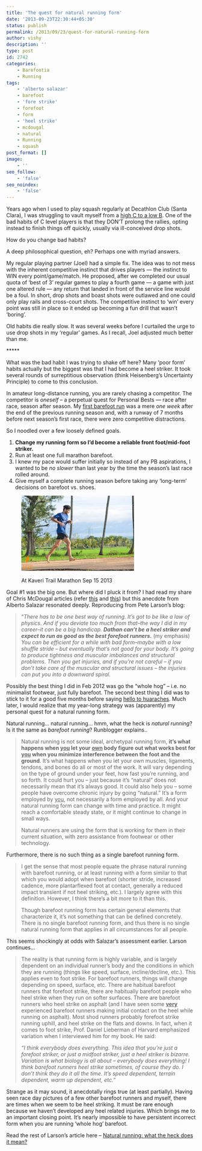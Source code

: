 ```yaml
---
title: 'The quest for natural running form'
date: '2013-09-23T22:30:44+05:30'
status: publish
permalink: /2013/09/23/quest-for-natural-running-form
author: vishy
description: ''
type: post
id: 2742
categories: 
    - Barefootia
    - Running
tags:
    - 'alberto salazar'
    - barefoot
    - 'fore strike'
    - forefoot
    - form
    - 'heel strike'
    - mcdougal
    - natural
    - Running
    - squash
post_format: []
image:
    - ''
seo_follow:
    - 'false'
seo_noindex:
    - 'false'
---
```

Years ago when I used to play squash regularly at Decathlon Club (Santa Clara), I was struggling to vault myself from a [high C to a low B](http://www.squashmagazine.com/vcm/squashmagazine/features/play/play_your_level.html). One of the bad habits of C level players is that they DON’T prolong the rallies, opting instead to finish things off quickly, usually via ill-conceived drop shots.

How do you change bad habits?

A deep philosophical question, eh? Perhaps one with myriad answers.

My regular playing partner (Joel) had a simple fix. The idea was to not mess with the inherent competitive instinct that drives players — the instinct to WIN every point/game/match. He proposed, after we completed our usual quota of ‘best of 3’ regular games to play a fourth game — a game with just one altered rule — any return that landed in front of the service line would be a foul. In short, drop shots and boast shots were outlawed and one could only play rails and cross-court shots. The competitive instinct to ‘win’ every point was still in place so it ended up becoming a fun drill that wasn’t ‘boring’.

Old habits die really slow. It was several weeks before I curtailed the urge to use drop shots in my ‘regular’ games. As I recall, Joel adjusted much better than me.

\*\*\*\*\*

What was the bad habit I was trying to shake off here? Many ‘poor form’ habits actually but the biggest was that I had become a heel striker. It took several rounds of surreptitious observation (think Heisenberg’s Uncertainty Principle) to come to this conclusion.

In amateur long-distance running, you are rarely chasing a competitor. The competitor is *oneself* – a perpetual quest for Personal Bests — race after race, season after season. My [first barefoot run](http://www.ulaar.com/2012/09/10/my-first-barefoot-run-time-to-pitter-patter/) was a mere *one week* after the end of the previous running season and, with a runway of 7 months before next season’s first race, there were zero competitive distractions.

So I noodled over a few loosely defined goals.

1. **Change my running form so I’d become a reliable front foot/mid-foot striker.**
2. Run at least one full marathon barefoot.
3. I knew my pace would suffer initially so instead of any PB aspirations, I wanted to be *no slower* than last year by the time the season’s last race rolled around.
4. Give myself a complete running season before taking any ‘long-term’ decisions on barefoot vs. shoes.

<figure aria-describedby="caption-attachment-2774" class="wp-caption alignleft" id="attachment_2774" style="width: 300px">

[![At Kaveri Trail Marathon Sep 15 2013](../../../../uploads/2013/09/ktm_2013_pic3.jpg)](http://www.ulaar.com/wp-content/uploads/2013/09/ktm_2013_pic3.jpg)<figcaption class="wp-caption-text" id="caption-attachment-2774">At Kaveri Trail Marathon Sep 15 2013</figcaption></figure>

Goal #1 was the big one. But where did I pluck it from? I had read my share of Chris McDougal articles (refer [this](http://www.ulaar.com/2012/06/26/achieving-terminal-velocity/) and [this](http://www.ulaar.com/2013/04/25/examining-chris-mcdougall-through-a-purchase-funnel-lens/)) but this anecdote from Alberto Salazar resonated deeply. Reproducing from Pete Larson’s blog:

> “*There has to be one best way of running. It’s got to be like a law of physics. And if you deviate too much from that–the way I did in my career–it can be a big handicap. **Dathan can’t be a heel striker and expect to run as good as the best forefoot runners.*** (my emphasis) *You can be efficient for a while with bad form–maybe with a low shuffle stride – but eventually that’s not good for your body. It’s going to produce tightness and muscular imbalances and structural problems. Then you get injuries, and if you’re not careful – if you don’t take care of the muscular and structural issues – the injuries can put you into a downward spiral.*

Possibly the best thing I did in Feb 2012 was go the “whole hog” – i.e. no minimalist footwear, just fully barefoot. The second best thing I did was to stick to it for a good five months before saying [hello to huaraches](http://www.ulaar.com/2013/07/13/say-hello-to-huaraches/). Much later, I would realize that my year-long strategy was (apparently) my personal quest for a natural running form.

Natural running… natural running… hmm, what the heck is *natural running*? Is it the same as *barefoot running*? Runblogger explains..

> Natural running is not some ideal, archetypal running form, **it’s what happens when <span style="text-decoration: underline;">you</span> let your <span style="text-decoration: underline;">own</span> body figure out what works best for <span style="text-decoration: underline;">you</span> when you minimize interference between the foot and the ground**. It’s what happens when you let your own muscles, ligaments, tendons, and bones do all or most of the work. It will vary depending on the type of ground under your feet, how fast you’re running, and so forth. It could hurt you – just because it’s “natural” does not necessarily mean that it’s always good. It could also help you – some people have overcome chronic injury by going “natural.” It’s a form employed by <span style="text-decoration: underline;">you</span>, not necessarily a form employed by all. And your natural running form can change with time and practice. It might reach a comfortable steady state, or it might continue to change in small ways.
> 
> Natural runners are using the form that is working for them in their current situation, with zero assistance from footwear or other technology.

Furthermore, there is no such thing as a single barefoot running form.

> I get the sense that most people equate the phrase natural running with barefoot running, or at least running with a form similar to that which you would adopt when barefoot (shorter stride, increased cadence, more plantarflexed foot at contact, generally a reduced impact transient if not heel striking, etc.). I largely agree with this definition. However, I think there’s a bit more to it than this.
> 
> Though barefoot running form has certain general elements that characterize it, it’s not something that can be defined concretely. There is no single barefoot running form, and thus there is no single natural running form that applies in all circumstances for all people.

This seems shockingly at odds with Salazar’s assessment earlier. Larson continues…

> The reality is that running form is highly variable, and is largely dependent on an individual runner’s body and the conditions in which they are running (things like speed, surface, incline/decline, etc.). This applies even to foot strike. For barefoot runners, things will change depending on speed, surface, etc. There are habitual barefoot runners that forefoot strike, there are habitually barefoot people who heel strike when they run on softer surfaces. There are barefoot runners who heel strike on asphalt (and I have seen some <span style="text-decoration: underline;">**very**</span> experienced barefoot runners making initial contact on the heel while running on asphalt). Most shod runners probably forefoot strike running uphill, and heel strike on the flats and downs. In fact, when it comes to foot strike, Prof. Daniel Lieberman of Harvard emphasized variation when I interviewed him for my book. He said:
> 
> *“I think everybody does everything. This idea that you’re just a forefoot striker, or just a midfoot striker, just a heel striker is bizarre. Variation is what biology is all about – everybody does everything! I think barefoot runners heel strike sometimes, of course they do. I don’t think they do it all the time. It’s speed dependent, terrain dependent, warm up dependent, etc.”*

Strange as it may sound, it anecdotally rings true (at least partially). Having seen race day pictures of a few other barefoot runners and myself, there are times when we seem to be heel striking. It must be rare enough because we haven’t developed any heel related injuries. Which brings me to an important closing point. It’s nearly impossible to have persistent incorrect form when you are running ‘whole hog’ barefoot.

Read the rest of Larson’s article here – [Natural running: what the heck does it mean?](http://www.runblogger.com/2013/06/natural-running-what-heck-does-it-mean.html)